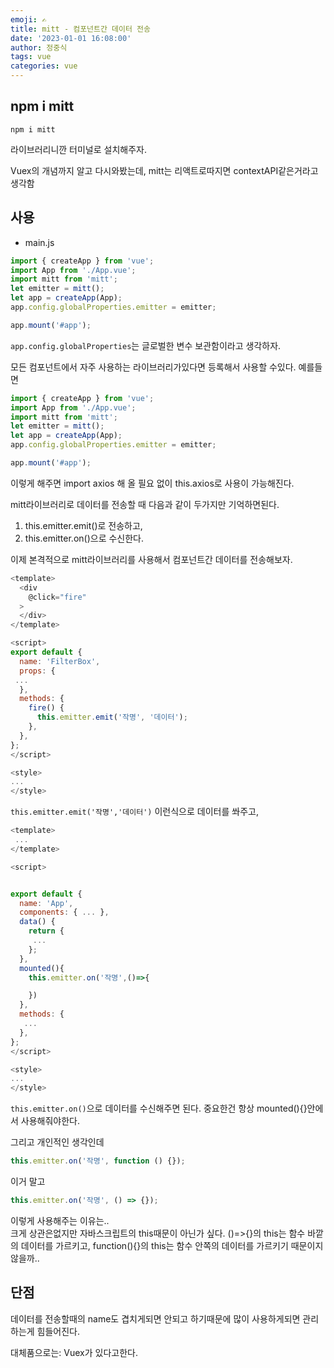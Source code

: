 ```yaml
---
emoji: ✍
title: mitt - 컴포넌트간 데이터 전송
date: '2023-01-01 16:08:00'
author: 정중식
tags: vue
categories: vue
---
```


## npm i mitt

`npm i mitt`

라이브러리니깐
터미널로 설치해주자.

Vuex의 개념까지 알고 다시와봤는데, mitt는 리액트로따지면 contextAPI같은거라고 생각함

## 사용

- main.js

```js
import { createApp } from 'vue';
import App from './App.vue';
import mitt from 'mitt';
let emitter = mitt();
let app = createApp(App);
app.config.globalProperties.emitter = emitter;

app.mount('#app');
```

`app.config.globalProperties`는 글로벌한 변수 보관함이라고 생각하자.

모든 컴포넌트에서 자주 사용하는 라이브러리가있다면 등록해서 사용할 수있다.
예를들면

```js
import { createApp } from 'vue';
import App from './App.vue';
import mitt from 'mitt';
let emitter = mitt();
let app = createApp(App);
app.config.globalProperties.emitter = emitter;

app.mount('#app');
```

이렇게 해주면
import axios 해 올 필요 없이 this.axios로 사용이 가능해진다.

mitt라이브러리로 데이터를 전송할 때 다음과 같이 두가지만 기억하면된다.<br/>

1. this.emitter.emit()로 전송하고,
2. this.emitter.on()으로 수신한다.

이제 본격적으로 mitt라이브러리를 사용해서 컴포넌트간 데이터를 전송해보자.

```js
<template>
  <div
    @click="fire"
  >
  </div>
</template>

<script>
export default {
  name: 'FilterBox',
  props: {
 ...
  },
  methods: {
    fire() {
      this.emitter.emit('작명', '데이터');
    },
  },
};
</script>

<style>
...
</style>
```

`this.emitter.emit('작명','데이터')` 이런식으로 데이터를 쏴주고,

```js
<template>
 ...
</template>

<script>


export default {
  name: 'App',
  components: { ... },
  data() {
    return {
     ...
    };
  },
  mounted(){
    this.emitter.on('작명',()=>{

    })
  },
  methods: {
   ...
  },
};
</script>

<style>
...
</style>

```

`this.emitter.on()`으로 데이터를 수신해주면 된다.
중요한건 항상 mounted(){}안에서 사용해줘야한다.

그리고 개인적인 생각인데

```js
this.emitter.on('작명', function () {});
```

이거 말고

```js
this.emitter.on('작명', () => {});
```

이렇게 사용해주는 이유는..  
크게 상관은없지만 자바스크립트의 this때문이 아닌가 싶다.
()=>{}의 this는 함수 바깥의 데이터를 가르키고,
function(){}의 this는 함수 안쪽의 데이터를 가르키기 때문이지않을까..

## 단점

데이터를 전송할때의 name도 겹치게되면 안되고 하기때문에
많이 사용하게되면 관리하는게 힘들어진다.

대체품으로는: Vuex가 있다고한다.

```toc

```
